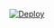 [![Deploy](https://www.herokucdn.com/deploy/button.svg)](https://heroku.com/deploy?template=https://github.com/C2BoT/Shadow)


